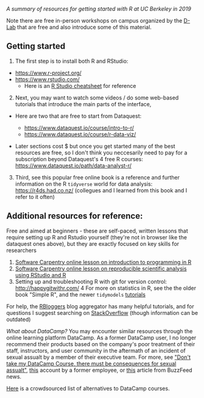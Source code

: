 *A summary of resources for getting started with R at UC Berkeley in 2019*

Note there are free in-person workshops on campus organized by the [D-Lab](https://dlab.berkeley.edu/) that are free and also introduce some of this material.

## Getting started
1. The first step is to install both R and RStudio:
- https://www.r-project.org/
- https://www.rstudio.com/ 
   - Here is an [R Studio cheatsheet](https://github.com/rstudio/cheatsheets/raw/master/rstudio-ide.pdf) for reference

2. Next, you may want to watch some videos / do some web-based tutorials that introduce the main parts of the interface,
- Here are two that are free to start from Dataquest:
    - https://www.dataquest.io/course/intro-to-r/
    - https://www.dataquest.io/course/r-data-viz/

- Later sections cost $ but once you get started many of the best resources are free, so I don't think you neccesarily need to pay for a subscription beyond Dataquest's 4 free R courses: https://www.dataquest.io/path/data-analyst-r/

3. Third, see this popular free online book is a reference and further information on the R `tidyverse` world for data analysis: https://r4ds.had.co.nz/ (collegues and I learned from this book and I refer to it often)

## Additional resources for reference:

Free and aimed at beginners - these are self-paced, written lessons that require setting up R and Rstudio yourself (they're not in browser like the dataquest ones above), but they are exactly focused on key skills for researchers
 
   1. [Software Carpentry online lesson on introduction to programming in R](http://swcarpentry.github.io/r-novice-inflammation/)
   2. [Software Carpentry online lesson on reproducible scientific analysis using RStudio and R](http://swcarpentry.github.io/r-novice-gapminder/)
   3. Setting up and troubleshooting R with git for version control: http://happygitwithr.com/ 
   4 For more on statistics in R, see the the older book "Simple R", and the newer `tidymodels` [tutorials](https://www.tidymodels.org/learn/) 

For help, the [RBloggers](https://www.r-bloggers.com/how-to-learn-r-2/) blog aggregator has many helpful tutorials, and for questions I suggest searching on [StackOverflow](https://stackoverflow.com/questions/tagged/r) (though information can be outdated)

*What about DataCamp?*
You may encounter similar resources through the online learning platform DataCamp. As a former DataCamp user, I no longer recommend their products based on the company's poor treatment of their staff, instructors, and user community in the aftermath of an incident of sexual assualt by a member of their executive team. For more, see ["Don't take my DataCamp Course, there must be consequences for sexual assualt"](https://www.noamross.net/2019/04/12/datacamp-sexual-assault/), [this](https://dhavide.github.io/a-note-to-our-commuity-on-building-trust.html) account by a former employee, or [this](https://www.buzzfeednews.com/article/daveyalba/datacamp-sexual-harassment-metoo-tech-startup) article from BuzzFeed news. 

[Here](https://github.com/Chris-Engelhardt/data_sci_guide) is a crowdsourced list of alternatives to DataCamp courses.
